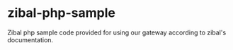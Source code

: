 # zibal-php-sample

Zibal php sample code provided for using our gateway according to zibal's documentation.
